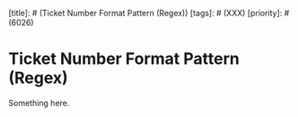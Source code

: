 [title]: # (Ticket Number Format Pattern (Regex))
[tags]: # (XXX)
[priority]: # (6026)
# Ticket Number Format Pattern (Regex)
Something here.
